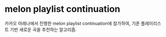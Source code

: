 # melon playlist continuation
카카오 아레나에서 진행한 melon playlist continuation에 참가하여, 기존 플레이리스트 기반 새로운 곡을 추천하는 알고리즘.
